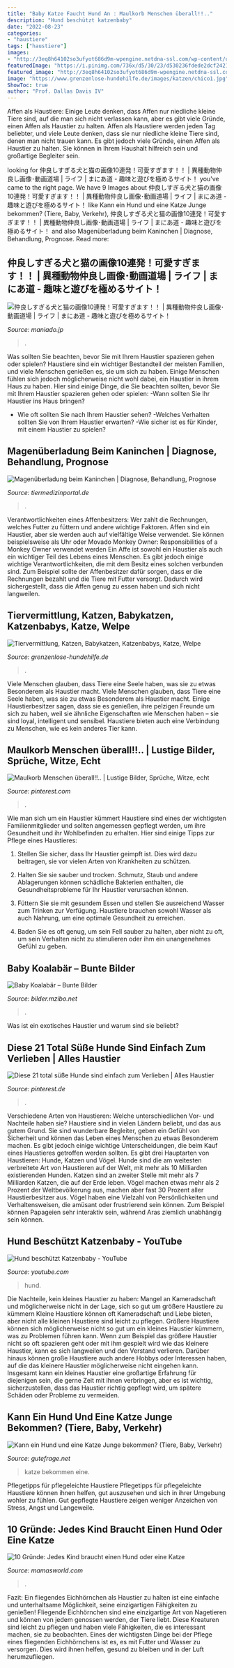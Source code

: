```yaml
---
title: "Baby Katze Faucht Hund An : Maulkorb Menschen überall!!.."
description: "Hund beschützt katzenbaby"
date: "2022-08-23"
categories:
- "haustiere"
tags: ["haustiere"]
images:
- "http://3eq8h64102so3ufyot686d9m-wpengine.netdna-ssl.com/wp-content/uploads/2015/05/10-gründe-hund-katze1.jpeg"
featuredImage: "https://i.pinimg.com/736x/d5/30/23/d530236fdede2dcf24211e0094f20e80.jpg"
featured_image: "http://3eq8h64102so3ufyot686d9m-wpengine.netdna-ssl.com/wp-content/uploads/2015/05/10-gründe-hund-katze1.jpeg"
image: "https://www.grenzenlose-hundehilfe.de/images/katzen/chico1.jpg"
ShowToc: true
author: "Prof. Dallas Davis IV"
---
```



Affen als Haustiere: Einige Leute denken, dass Affen nur niedliche kleine Tiere sind, auf die man sich nicht verlassen kann, aber es gibt viele Gründe, einen Affen als Haustier zu halten.
Affen als Haustiere werden jeden Tag beliebter, und viele Leute denken, dass sie nur niedliche kleine Tiere sind, denen man nicht trauen kann. Es gibt jedoch viele Gründe, einen Affen als Haustier zu halten. Sie können in Ihrem Haushalt hilfreich sein und großartige Begleiter sein.

	

		
looking for 仲良しすぎる犬と猫の画像10連発！可愛すぎます！！ | 異種動物仲良し画像･動画道場 | ライフ | まにあ道 - 趣味と遊びを極めるサイト！ you've came to the right page. We have 9 Images about 仲良しすぎる犬と猫の画像10連発！可愛すぎます！！ | 異種動物仲良し画像･動画道場 | ライフ | まにあ道 - 趣味と遊びを極めるサイト！ like Kann ein Hund und eine Katze Junge bekommen? (Tiere, Baby, Verkehr), 仲良しすぎる犬と猫の画像10連発！可愛すぎます！！ | 異種動物仲良し画像･動画道場 | ライフ | まにあ道 - 趣味と遊びを極めるサイト！ and also Magenüberladung beim Kaninchen | Diagnose, Behandlung, Prognose. Read more:
		
    
## 仲良しすぎる犬と猫の画像10連発！可愛すぎます！！ | 異種動物仲良し画像･動画道場 | ライフ | まにあ道 - 趣味と遊びを極めるサイト！

<img loading=lazy src="http://www.maniado.jp/usrimg/194_3cd14cbddfbc13e4cdd1cdbb56f27289" onerror="this.onerror=null;this.src='https://tse2.mm.bing.net/th?id=OIP.LPONq6s7jmKURUotXy0faQHaJ3&amp;pid=15.1';" alt="仲良しすぎる犬と猫の画像10連発！可愛すぎます！！ | 異種動物仲良し画像･動画道場 | ライフ | まにあ道 - 趣味と遊びを極めるサイト！">

_Source: maniado.jp_

>. 

	

Was sollten Sie beachten, bevor Sie mit Ihrem Haustier spazieren gehen oder spielen?
Haustiere sind ein wichtiger Bestandteil der meisten Familien, und viele Menschen genießen es, sie um sich zu haben. Einige Menschen fühlen sich jedoch möglicherweise nicht wohl dabei, ein Haustier in ihrem Haus zu haben. Hier sind einige Dinge, die Sie beachten sollten, bevor Sie mit Ihrem Haustier spazieren gehen oder spielen:
-Wann sollten Sie Ihr Haustier ins Haus bringen?
- Wie oft sollten Sie nach Ihrem Haustier sehen?
-Welches Verhalten sollten Sie von Ihrem Haustier erwarten?
-Wie sicher ist es für Kinder, mit einem Haustier zu spielen?

    
## Magenüberladung Beim Kaninchen | Diagnose, Behandlung, Prognose

<img loading=lazy src="http://www.tiermedizinportal.de/wp-content/uploads/2012/02/vet00048_kaninchen_roentgen.jpg" onerror="this.onerror=null;this.src='https://tse2.mm.bing.net/th?id=OIP.6TjaxLmJld7t-cJUvLzznQHaEf&amp;pid=15.1';" alt="Magenüberladung beim Kaninchen | Diagnose, Behandlung, Prognose">

_Source: tiermedizinportal.de_

>. 

	

Verantwortlichkeiten eines Affenbesitzers: Wer zahlt die Rechnungen, welches Futter zu füttern und andere wichtige Faktoren.
Affen sind ein Haustier, aber sie werden auch auf vielfältige Weise verwendet. Sie können beispielsweise als Uhr oder Movado Monkey Owner: Responsibilities of a Monkey Owner verwendet werden
Ein Affe ist sowohl ein Haustier als auch ein wichtiger Teil des Lebens eines Menschen. Es gibt jedoch einige wichtige Verantwortlichkeiten, die mit dem Besitz eines solchen verbunden sind. Zum Beispiel sollte der Affenbesitzer dafür sorgen, dass er die Rechnungen bezahlt und die Tiere mit Futter versorgt. Dadurch wird sichergestellt, dass die Affen genug zu essen haben und sich nicht langweilen.

    
## Tiervermittlung, Katzen, Babykatzen, Katzenbabys, Katze, Welpe

<img loading=lazy src="https://www.grenzenlose-hundehilfe.de/images/katzen/chico1.jpg" onerror="this.onerror=null;this.src='https://tse2.mm.bing.net/th?id=OIP.Ln8PYbfWZEgyOMYjk2PrzwAAAA&amp;pid=15.1';" alt="Tiervermittlung, Katzen, Babykatzen, Katzenbabys, Katze, Welpe">

_Source: grenzenlose-hundehilfe.de_

>. 

	

Viele Menschen glauben, dass Tiere eine Seele haben, was sie zu etwas Besonderem als Haustier macht.
Viele Menschen glauben, dass Tiere eine Seele haben, was sie zu etwas Besonderem als Haustier macht. Einige Haustierbesitzer sagen, dass sie es genießen, ihre pelzigen Freunde um sich zu haben, weil sie ähnliche Eigenschaften wie Menschen haben – sie sind loyal, intelligent und sensibel. Haustiere bieten auch eine Verbindung zu Menschen, wie es kein anderes Tier kann.

    
## Maulkorb Menschen überall!!.. | Lustige Bilder, Sprüche, Witze, Echt

<img loading=lazy src="https://i.pinimg.com/736x/d5/30/23/d530236fdede2dcf24211e0094f20e80.jpg" onerror="this.onerror=null;this.src='https://tse2.mm.bing.net/th?id=OIP.l3oPSqw3wbBkEdVmGVnxmQHaJA&amp;pid=15.1';" alt="Maulkorb Menschen überall!!.. | Lustige Bilder, Sprüche, Witze, echt">

_Source: pinterest.com_

>. 

	

Wie man sich um ein Haustier kümmert
Haustiere sind eines der wichtigsten Familienmitglieder und sollten angemessen gepflegt werden, um ihre Gesundheit und ihr Wohlbefinden zu erhalten. Hier sind einige Tipps zur Pflege eines Haustieres:
1. Stellen Sie sicher, dass Ihr Haustier geimpft ist. Dies wird dazu beitragen, sie vor vielen Arten von Krankheiten zu schützen.

2. Halten Sie sie sauber und trocken. Schmutz, Staub und andere Ablagerungen können schädliche Bakterien enthalten, die Gesundheitsprobleme für Ihr Haustier verursachen können.

3. Füttern Sie sie mit gesundem Essen und stellen Sie ausreichend Wasser zum Trinken zur Verfügung. Haustiere brauchen sowohl Wasser als auch Nahrung, um eine optimale Gesundheit zu erreichen.

4. Baden Sie es oft genug, um sein Fell sauber zu halten, aber nicht zu oft, um sein Verhalten nicht zu stimulieren oder ihm ein unangenehmes Gefühl zu geben.

    
## Baby Koalabär – Bunte Bilder

<img loading=lazy src="https://bilder.mzibo.net/wp-content/uploads/2012/11/X9rjz.jpg" onerror="this.onerror=null;this.src='https://tse3.mm.bing.net/th?id=OIP.eqt6e2ZnN3eWuSacSuesOgHaLI&amp;pid=15.1';" alt="Baby Koalabär – Bunte Bilder">

_Source: bilder.mzibo.net_

>. 

	

Was ist ein exotisches Haustier und warum sind sie beliebt?

    
## Diese 21 Total Süße Hunde Sind Einfach Zum Verlieben | Alles Haustier

<img loading=lazy src="https://i.pinimg.com/736x/a4/c4/f9/a4c4f97d88831f2f7e48ac0f62c6ba2b.jpg" onerror="this.onerror=null;this.src='https://tse1.mm.bing.net/th?id=OIP.IcZtatj-6v23P2TnKjv3lAHaLH&amp;pid=15.1';" alt="Diese 21 total süße Hunde sind einfach zum Verlieben | Alles Haustier">

_Source: pinterest.de_

>. 

	

Verschiedene Arten von Haustieren: Welche unterschiedlichen Vor- und Nachteile haben sie?
Haustiere sind in vielen Ländern beliebt, und das aus gutem Grund. Sie sind wunderbare Begleiter, geben ein Gefühl von Sicherheit und können das Leben eines Menschen zu etwas Besonderem machen. Es gibt jedoch einige wichtige Unterscheidungen, die beim Kauf eines Haustieres getroffen werden sollten.
Es gibt drei Hauptarten von Haustieren: Hunde, Katzen und Vögel. Hunde sind die am weitesten verbreitete Art von Haustieren auf der Welt, mit mehr als 10 Milliarden existierenden Hunden. Katzen sind an zweiter Stelle mit mehr als 7 Milliarden Katzen, die auf der Erde leben. Vögel machen etwas mehr als 2 Prozent der Weltbevölkerung aus, machen aber fast 30 Prozent aller Haustierbesitzer aus.
Vögel haben eine Vielzahl von Persönlichkeiten und Verhaltensweisen, die amüsant oder frustrierend sein können. Zum Beispiel können Papageien sehr interaktiv sein, während Aras ziemlich unabhängig sein können.

    
## Hund Beschützt Katzenbaby - YouTube

<img loading=lazy src="https://i.ytimg.com/vi/iM2uG4tmlyo/hqdefault.jpg" onerror="this.onerror=null;this.src='https://tse2.mm.bing.net/th?id=OIP.5YN0V3RT6QWxGGzJh8qRQQHaFj&amp;pid=15.1';" alt="Hund beschützt Katzenbaby - YouTube">

_Source: youtube.com_

>hund. 

	

Die Nachteile, kein kleines Haustier zu haben: Mangel an Kameradschaft und möglicherweise nicht in der Lage, sich so gut um größere Haustiere zu kümmern
Kleine Haustiere können oft Kameradschaft und Liebe bieten, aber nicht alle kleinen Haustiere sind leicht zu pflegen. Größere Haustiere können sich möglicherweise nicht so gut um ein kleines Haustier kümmern, was zu Problemen führen kann. Wenn zum Beispiel das größere Haustier nicht so oft spazieren geht oder mit ihm gespielt wird wie das kleinere Haustier, kann es sich langweilen und den Verstand verlieren. Darüber hinaus können große Haustiere auch andere Hobbys oder Interessen haben, auf die das kleinere Haustier möglicherweise nicht eingehen kann. Insgesamt kann ein kleines Haustier eine großartige Erfahrung für diejenigen sein, die gerne Zeit mit ihnen verbringen, aber es ist wichtig, sicherzustellen, dass das Haustier richtig gepflegt wird, um spätere Schäden oder Probleme zu vermeiden.

    
## Kann Ein Hund Und Eine Katze Junge Bekommen? (Tiere, Baby, Verkehr)

<img loading=lazy src="https://images.gutefrage.net/media/fragen-antworten/bilder/36525959/0_full.jpg?v=1334856815000" onerror="this.onerror=null;this.src='https://tse3.mm.bing.net/th?id=OIP.Tu99FqvWBL_NLMQZaD-spAAAAA&amp;pid=15.1';" alt="Kann ein Hund und eine Katze Junge bekommen? (Tiere, Baby, Verkehr)">

_Source: gutefrage.net_

>katze bekommen eine. 

	

Pflegetipps für pflegeleichte Haustiere
Pflegetipps für pflegeleichte Haustiere können ihnen helfen, gut auszusehen und sich in ihrer Umgebung wohler zu fühlen. Gut gepflegte Haustiere zeigen weniger Anzeichen von Stress, Angst und Langeweile.

    
## 10 Gründe: Jedes Kind Braucht Einen Hund Oder Eine Katze

<img loading=lazy src="http://3eq8h64102so3ufyot686d9m-wpengine.netdna-ssl.com/wp-content/uploads/2015/05/10-gründe-hund-katze1.jpeg" onerror="this.onerror=null;this.src='https://tse1.mm.bing.net/th?id=OIP.4LNHDx9Idp5v09n_U3rTnAHaFj&amp;pid=15.1';" alt="10 Gründe: Jedes Kind braucht einen Hund oder eine Katze">

_Source: mamasworld.com_

>. 

	

Fazit: Ein fliegendes Eichhörnchen als Haustier zu halten ist eine einfache und unterhaltsame Möglichkeit, seine einzigartigen Fähigkeiten zu genießen!
Fliegende Eichhörnchen sind eine einzigartige Art von Nagetieren und können von jedem genossen werden, der Tiere liebt. Diese Kreaturen sind leicht zu pflegen und haben viele Fähigkeiten, die es interessant machen, sie zu beobachten. Eines der wichtigsten Dinge bei der Pflege eines fliegenden Eichhörnchens ist es, es mit Futter und Wasser zu versorgen. Dies wird ihnen helfen, gesund zu bleiben und in der Luft herumzufliegen.

